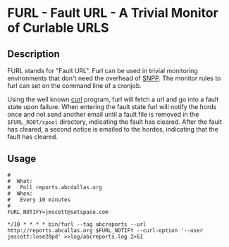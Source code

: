 #  FURL - Fault URL - A Trivial Monitor of Curlable URLS

##  Description

FURL stands for "Fault URL".  Furl can be used in trivial monitoring
environments that don't need the overhead of
[SNPP](http://en.wikipedia.org/wiki/Simple_Network_Management_Protocol).
The monitor rules to furl can set on the command line of a cronjob.

Using the well known [curl](http://en.wikipedia.org/wiki/CURL) program,
furl will fetch a url and go into a fault state upon failure.
When entering the fault state furl will notify the hords once and not
send another email until a fault file is removed in the
`$FURL_ROOT/spool` directory, indicating the fault has cleared.
After the fault has cleared, a second notice is emailed to the hordes,
indicating that the fault has cleared.

##  Usage
```crontab
#
#  What:
#	Poll reports.abcdallas.org
#  When:
#	Every 10 minutes
#
FURL_NOTIFY=jmscott@setspace.com

*/10 * * * * bin/furl --tag abcreports --url http://reports.abcallas.org $FURL_NOTIFY --curl-option '--user jmscott:lose20pd' >>log/abcreports.log 2>&1
```
